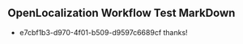 ## OpenLocalization Workflow Test MarkDown
* e7cbf1b3-d970-4f01-b509-d9597c6689cf 
thanks!<!--HONumber=Mar16_HO4-->
